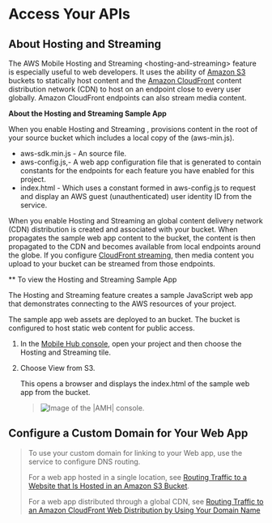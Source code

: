 Access Your APIs
================

About Hosting and Streaming
---------------------------

The AWS Mobile Hosting and Streaming &lt;hosting-and-streaming&gt;
feature is especially useful to web developers. It uses the ability of
[Amazon
S3](https://docs.aws.amazon.com/AmazonS3/latest/dev/Introduction.html)
buckets to statically host content and the [Amazon
CloudFront](https://docs.aws.amazon.com/AmazonCloudFront/latest/DeveloperGuide/Introduction.html)
content distribution network (CDN) to host on an endpoint close to every
user globally. Amazon CloudFront endpoints can also stream media
content.

**About the Hosting and Streaming Sample App**

When you enable Hosting and Streaming , provisions content in the root
of your source bucket which includes a local copy of the (aws-min.js).

-   aws-sdk.min.js - An source file.
-   aws-config.js,- A web app configuration file that is generated to
    contain constants for the endpoints for each feature you have
    enabled for this project.
-   index.html - Which uses a constant formed in aws-config.js to
    request and display an AWS guest (unauthenticated) user identity ID
    from the service.

When you enable Hosting and Streaming an global content delivery network
(CDN) distribution is created and associated with your bucket. When
propagates the sample web app content to the bucket, the content is then
propagated to the CDN and becomes available from local endpoints around
the globe. If you configure [CloudFront
streaming](http://docs.aws.amazon.com/AmazonCloudFront/latest/DeveloperGuide/Tutorials.html),
then media content you upload to your bucket can be streamed from those
endpoints.

\*\* To view the Hosting and Streaming Sample App

The Hosting and Streaming feature creates a sample JavaScript web app
that demonstrates connecting to the AWS resources of your project.

The sample app web assets are deployed to an bucket. The bucket is
configured to host static web content for public access.

1.  In the [Mobile Hub
    console](https://console.aws.amazon.com/mobilehub/home/), open your
    project and then choose the Hosting and Streaming tile.
2.  Choose View from S3.

    This opens a browser and displays the index.html of the sample web
    app from the bucket.

    > ![Image of the |AMH| console.](images/add-aws-mobile-add-hosting-and-streaming-view-from-s3.png)

Configure a Custom Domain for Your Web App
------------------------------------------

> To use your custom domain for linking to your Web app, use the service
> to configure DNS routing.
>
> For a web app hosted in a single location, see [Routing Traffic to a
> Website that Is Hosted in an Amazon S3
> Bucket](http://docs.aws.amazon.com/Route53/latest/DeveloperGuide/RoutingToS3Bucket.html).
>
> For a web app distributed through a global CDN, see [Routing Traffic
> to an Amazon CloudFront Web Distribution by Using Your Domain
> Name](http://docs.aws.amazon.com/Route53/latest/DeveloperGuide/routing-to-cloud-fron-distribution.html)
